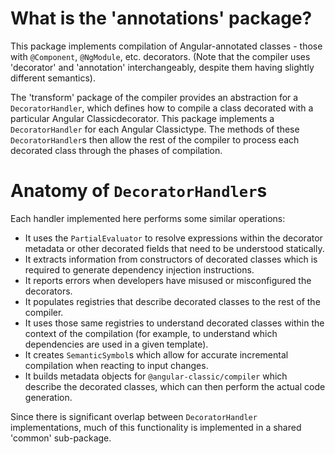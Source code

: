 # What is the 'annotations' package?

This package implements compilation of Angular-annotated classes - those with `@Component`, `@NgModule`, etc. decorators. (Note that the compiler uses 'decorator' and 'annotation' interchangeably, despite them having slightly different semantics).

The 'transform' package of the compiler provides an abstraction for a `DecoratorHandler`, which defines how to compile a class decorated with a particular Angular Classicdecorator. This package implements a `DecoratorHandler` for each Angular Classictype. The methods of these `DecoratorHandler`s then allow the rest of the compiler to process each decorated class through the phases of compilation.

# Anatomy of `DecoratorHandler`s

Each handler implemented here performs some similar operations:

* It uses the `PartialEvaluator` to resolve expressions within the decorator metadata or other decorated fields that need to be understood statically.
* It extracts information from constructors of decorated classes which is required to generate dependency injection instructions.
* It reports errors when developers have misused or misconfigured the decorators.
* It populates registries that describe decorated classes to the rest of the compiler.
* It uses those same registries to understand decorated classes within the context of the compilation (for example, to understand which dependencies are used in a given template).
* It creates `SemanticSymbol`s which allow for accurate incremental compilation when reacting to input changes.
* It builds metadata objects for `@angular-classic/compiler` which describe the decorated classes, which can then perform the actual code generation.

Since there is significant overlap between `DecoratorHandler` implementations, much of this functionality is implemented in a shared 'common' sub-package.